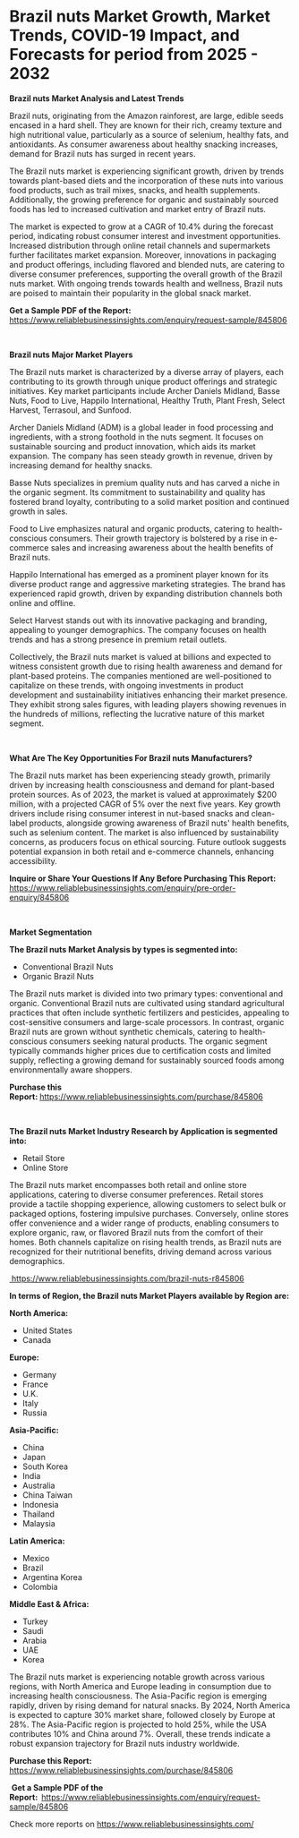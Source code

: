 <p><h1>Brazil nuts Market Growth, Market Trends, COVID-19 Impact, and Forecasts for period from 2025 - 2032</h1></p><p><strong>Brazil nuts Market Analysis and Latest Trends</strong></p>
<p><p>Brazil nuts, originating from the Amazon rainforest, are large, edible seeds encased in a hard shell. They are known for their rich, creamy texture and high nutritional value, particularly as a source of selenium, healthy fats, and antioxidants. As consumer awareness about healthy snacking increases, demand for Brazil nuts has surged in recent years.</p><p>The Brazil nuts market is experiencing significant growth, driven by trends towards plant-based diets and the incorporation of these nuts into various food products, such as trail mixes, snacks, and health supplements. Additionally, the growing preference for organic and sustainably sourced foods has led to increased cultivation and market entry of Brazil nuts.</p><p>The market is expected to grow at a CAGR of 10.4% during the forecast period, indicating robust consumer interest and investment opportunities. Increased distribution through online retail channels and supermarkets further facilitates market expansion. Moreover, innovations in packaging and product offerings, including flavored and blended nuts, are catering to diverse consumer preferences, supporting the overall growth of the Brazil nuts market. With ongoing trends towards health and wellness, Brazil nuts are poised to maintain their popularity in the global snack market.</p></p>
<p><strong>Get a Sample PDF of the Report:&nbsp;</strong> <a href="https://www.reliablebusinessinsights.com/enquiry/request-sample/845806?utm_campaign=3352&utm_medium=2&utm_source=Github&utm_content=ia&utm_term=07042025&utm_id=brazil-nuts">https://www.reliablebusinessinsights.com/enquiry/request-sample/845806</a></p>
<p>&nbsp;</p>
<p><strong>Brazil nuts Major Market Players</strong></p>
<p><p>The Brazil nuts market is characterized by a diverse array of players, each contributing to its growth through unique product offerings and strategic initiatives. Key market participants include Archer Daniels Midland, Basse Nuts, Food to Live, Happilo International, Healthy Truth, Plant Fresh, Select Harvest, Terrasoul, and Sunfood.</p><p>Archer Daniels Midland (ADM) is a global leader in food processing and ingredients, with a strong foothold in the nuts segment. It focuses on sustainable sourcing and product innovation, which aids its market expansion. The company has seen steady growth in revenue, driven by increasing demand for healthy snacks. </p><p>Basse Nuts specializes in premium quality nuts and has carved a niche in the organic segment. Its commitment to sustainability and quality has fostered brand loyalty, contributing to a solid market position and continued growth in sales.</p><p>Food to Live emphasizes natural and organic products, catering to health-conscious consumers. Their growth trajectory is bolstered by a rise in e-commerce sales and increasing awareness about the health benefits of Brazil nuts.</p><p>Happilo International has emerged as a prominent player known for its diverse product range and aggressive marketing strategies. The brand has experienced rapid growth, driven by expanding distribution channels both online and offline.</p><p>Select Harvest stands out with its innovative packaging and branding, appealing to younger demographics. The company focuses on health trends and has a strong presence in premium retail outlets.</p><p>Collectively, the Brazil nuts market is valued at billions and expected to witness consistent growth due to rising health awareness and demand for plant-based proteins. The companies mentioned are well-positioned to capitalize on these trends, with ongoing investments in product development and sustainability initiatives enhancing their market presence. They exhibit strong sales figures, with leading players showing revenues in the hundreds of millions, reflecting the lucrative nature of this market segment.</p></p>
<p>&nbsp;</p>
<p><strong>What Are The Key Opportunities For Brazil nuts Manufacturers?</strong></p>
<p><p>The Brazil nuts market has been experiencing steady growth, primarily driven by increasing health consciousness and demand for plant-based protein sources. As of 2023, the market is valued at approximately $200 million, with a projected CAGR of 5% over the next five years. Key growth drivers include rising consumer interest in nut-based snacks and clean-label products, alongside growing awareness of Brazil nuts' health benefits, such as selenium content. The market is also influenced by sustainability concerns, as producers focus on ethical sourcing. Future outlook suggests potential expansion in both retail and e-commerce channels, enhancing accessibility.</p></p>
<p><strong>Inquire or Share Your Questions If Any Before Purchasing This Report:</strong> <a href="https://www.reliablebusinessinsights.com/enquiry/pre-order-enquiry/845806?utm_campaign=3352&utm_medium=2&utm_source=Github&utm_content=ia&utm_term=07042025&utm_id=brazil-nuts">https://www.reliablebusinessinsights.com/enquiry/pre-order-enquiry/845806</a></p>
<p>&nbsp;</p>
<p><strong>Market Segmentation</strong></p>
<p><strong>The Brazil nuts Market Analysis by types is segmented into:</strong></p>
<p><ul><li>Conventional Brazil Nuts</li><li>Organic Brazil Nuts</li></ul></p>
<p><p>The Brazil nuts market is divided into two primary types: conventional and organic. Conventional Brazil nuts are cultivated using standard agricultural practices that often include synthetic fertilizers and pesticides, appealing to cost-sensitive consumers and large-scale processors. In contrast, organic Brazil nuts are grown without synthetic chemicals, catering to health-conscious consumers seeking natural products. The organic segment typically commands higher prices due to certification costs and limited supply, reflecting a growing demand for sustainably sourced foods among environmentally aware shoppers.</p></p>
<p><strong>Purchase this Report:&nbsp;</strong><a href="https://www.reliablebusinessinsights.com/purchase/845806?utm_campaign=3352&utm_medium=2&utm_source=Github&utm_content=ia&utm_term=07042025&utm_id=brazil-nuts">https://www.reliablebusinessinsights.com/purchase/845806</a></p>
<p>&nbsp;</p>
<p><strong>The Brazil nuts Market Industry Research by Application is segmented into:</strong></p>
<p><ul><li>Retail Store</li><li>Online Store</li></ul></p>
<p><p>The Brazil nuts market encompasses both retail and online store applications, catering to diverse consumer preferences. Retail stores provide a tactile shopping experience, allowing customers to select bulk or packaged options, fostering impulsive purchases. Conversely, online stores offer convenience and a wider range of products, enabling consumers to explore organic, raw, or flavored Brazil nuts from the comfort of their homes. Both channels capitalize on rising health trends, as Brazil nuts are recognized for their nutritional benefits, driving demand across various demographics.</p></p>
<p><a href="https://www.reliablebusinessinsights.com/brazil-nuts-r845806?utm_campaign=3352&utm_medium=2&utm_source=Github&utm_content=ia&utm_term=07042025&utm_id=brazil-nuts">&nbsp;https://www.reliablebusinessinsights.com/brazil-nuts-r845806</a></p>
<p><strong>In terms of Region, the Brazil nuts Market Players available by Region are:</strong></p>
<p>
    <p> <strong> North America: </strong>
        <ul>
            <li>United States</li>
            <li>Canada</li>
        </ul>
        </p> 
    <p> <strong> Europe: </strong>
        <ul>
            <li>Germany</li>
            <li>France</li>
            <li>U.K.</li>
            <li>Italy</li>
            <li>Russia</li>
        </ul>
        </p> 
    <p> <strong> Asia-Pacific: </strong>
        <ul>
            <li>China</li>
            <li>Japan</li>
            <li>South Korea</li>
            <li>India</li>
            <li>Australia</li>
            <li>China Taiwan</li>
            <li>Indonesia</li>
            <li>Thailand</li>
            <li>Malaysia</li>
        </ul>
        </p> 
    <p> <strong> Latin America: </strong>
        <ul>
            <li>Mexico</li>
            <li>Brazil</li>
            <li>Argentina Korea</li>
            <li>Colombia</li>
        </ul>
        </p> 
    <p> <strong> Middle East & Africa: </strong>
        <ul>
            <li>Turkey</li>
            <li>Saudi</li>
            <li>Arabia</li>
            <li>UAE</li>
            <li>Korea</li>
        </ul>
    </p>
    </p>
<p><p>The Brazil nuts market is experiencing notable growth across various regions, with North America and Europe leading in consumption due to increasing health consciousness. The Asia-Pacific region is emerging rapidly, driven by rising demand for natural snacks. By 2024, North America is expected to capture 30% market share, followed closely by Europe at 28%. The Asia-Pacific region is projected to hold 25%, while the USA contributes 10% and China around 7%. Overall, these trends indicate a robust expansion trajectory for Brazil nuts industry worldwide.</p></p>
<p><strong>Purchase this Report: </strong><a href="https://www.reliablebusinessinsights.com/purchase/845806?utm_campaign=3352&utm_medium=2&utm_source=Github&utm_content=ia&utm_term=07042025&utm_id=brazil-nuts">https://www.reliablebusinessinsights.com/purchase/845806</a></p>
<p>&nbsp;<strong>Get a Sample PDF of the Report:&nbsp;&nbsp;</strong><a href="https://www.reliablebusinessinsights.com/enquiry/request-sample/845806?utm_campaign=3352&utm_medium=2&utm_source=Github&utm_content=ia&utm_term=07042025&utm_id=brazil-nuts">https://www.reliablebusinessinsights.com/enquiry/request-sample/845806</a></p>
<p><strong></strong></p>
<p>Check more reports on <a href="https://www.reliablebusinessinsights.com/?utm_campaign=3352&utm_medium=2&utm_source=Github&utm_content=ia&utm_term=07042025&utm_id=brazil-nuts">https://www.reliablebusinessinsights.com/</a></p>